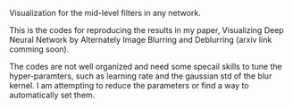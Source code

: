 Visualization for the mid-level filters in any network.

This is the codes for reproducing the results in my paper, Visualizing Deep Neural Network by Alternately Image Blurring and Deblurring 
(arxiv link comming soon).

The codes are not well organized and need some specail skills to tune the hyper-paramters, 
such as learning rate and the gaussian std of the blur kernel.
I am attempting to reduce the parameters or find a way to automatically set them.
